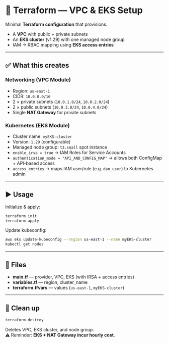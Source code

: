 # 🚀 Terraform — VPC & EKS Setup

Minimal **Terraform configuration** that provisions:
- A **VPC** with public + private subnets  
- An **EKS cluster** (v1.29) with one managed node group  
- IAM → RBAC mapping using **EKS access entries**

---

## ✅ What this creates
### Networking (VPC Module)
- Region: `us-east-1`
- CIDR: `10.0.0.0/16`
- 2 × private subnets (`10.0.1.0/24`, `10.0.2.0/24`)
- 2 × public subnets (`10.0.3.0/24`, `10.0.4.0/24`)
- Single **NAT Gateway** for private subnets

### Kubernetes (EKS Module)
- Cluster name: `myEKS-cluster`  
- Version: `1.29` (configurable)  
- Managed node group: `t3.small` spot instance  
- `enable_irsa = true` → IAM Roles for Service Accounts  
- `authentication_mode = "API_AND_CONFIG_MAP"` → allows both ConfigMap + API-based access  
- `access_entries` → maps IAM user/role (e.g. `dan_user`) to Kubernetes admin

---

## ▶️ Usage

Initialize & apply:

```bash
terraform init
terraform apply
```

Update kubeconfig:

```bash
aws eks update-kubeconfig --region us-east-1 --name myEKS-cluster
kubectl get nodes
```

---

## 🧰 Files

- **main.tf** — provider, VPC, EKS (with IRSA + access entries)  
- **variables.tf** — region, cluster_name  
- **terraform.tfvars** — values (`us-east-1`, `myEKS-cluster`)  

---

## 🧹 Clean up
```bash
terraform destroy
```
Deletes VPC, EKS cluster, and node group.  
⚠️ Reminder: **EKS + NAT Gateway incur hourly cost**.
